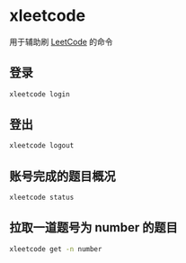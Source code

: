 # xleetcode

用于辅助刷 [LeetCode](https://leetcode-cn.com/) 的命令

## 登录

```bash
xleetcode login
```

## 登出

```bash
xleetcode logout
```

## 账号完成的题目概况

```bash
xleetcode status
```

## 拉取一道题号为 number 的题目

```bash
xleetcode get -n number
```
